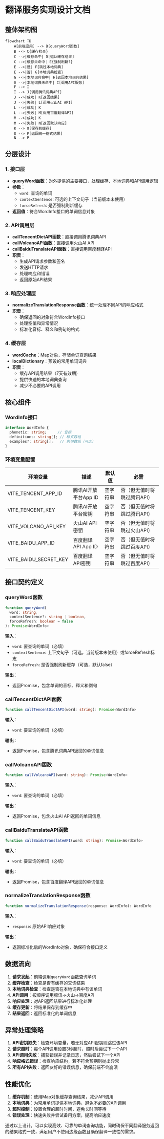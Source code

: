# 翻译服务实现设计文档

## 整体架构图

```mermaid
flowchart TD
    A[前端应用] --> B[queryWord函数]
    B --> C{缓存检查}
    C -->|缓存命中| D[返回缓存结果]
    C -->|缓存未命中| E{强制刷新?}
    E -->|是| F[跳过本地词典]
    E -->|否| G{本地词典检查}
    G -->|本地词典命中| H[返回本地词典结果]
    G -->|本地词典未命中| I[调用API服务]
    F --> I
    I --> J[调用腾讯词典API]
    J -->|成功| K[返回结果]
    J -->|失败| L[调用火山AI API]
    L -->|成功| K
    L -->|失败| M[调用百度翻译API]
    M -->|成功| K
    M -->|失败| N[返回默认响应]
    K --> O[保存到缓存]
    O --> P[返回统一格式结果]
    N --> P
```

## 分层设计

### 1. 接口层
- **queryWord函数**：对外提供的主要接口，处理缓存、本地词典和API调用逻辑
- **参数**：
  - `word`: 查询的单词
  - `contextSentence`: 可选的上下文句子（当前版本未使用）
  - `forceRefresh`: 是否强制刷新缓存
- **返回值**：符合WordInfo接口的单词信息对象

### 2. API调用层
- **callTencentDictAPI函数**：直接调用腾讯词典API
- **callVolcanoAPI函数**：直接调用火山AI API
- **callBaiduTranslateAPI函数**：直接调用百度翻译API
- **职责**：
  - 生成API请求参数和签名
  - 发送HTTP请求
  - 处理响应和错误
  - 返回原始API结果

### 3. 响应处理层
- **normalizeTranslationResponse函数**：统一处理不同API的响应格式
- **职责**：
  - 确保返回的对象符合WordInfo接口
  - 处理空值和异常情况
  - 标准化音标、释义和例句的格式

### 4. 缓存层
- **wordCache**：Map对象，存储单词查询结果
- **localDictionary**：预设的常用单词词典
- **职责**：
  - 缓存API调用结果（7天有效期）
  - 提供快速的本地词典查询
  - 减少不必要的API调用

## 核心组件

### WordInfo接口
```typescript
interface WordInfo {
  phonetic: string;     // 音标
  definitions: string[]; // 释义数组
  examples?: string[];   // 例句数组（可选）
}
```

### 环境变量配置
| 环境变量 | 描述 | 默认值 | 必需 |
|---------|------|--------|------|
| VITE_TENCENT_APP_ID | 腾讯AI开放平台App ID | 空字符串 | 否（但无值时将跳过腾讯API） |
| VITE_TENCENT_KEY | 腾讯AI开放平台密钥 | 空字符串 | 否（但无值时将跳过腾讯API） |
| VITE_VOLCANO_API_KEY | 火山AI API密钥 | 空字符串 | 否（但无值时将跳过火山API） |
| VITE_BAIDU_APP_ID | 百度翻译API App ID | 空字符串 | 否（但无值时将跳过百度API） |
| VITE_BAIDU_SECRET_KEY | 百度翻译API密钥 | 空字符串 | 否（但无值时将跳过百度API） |

## 接口契约定义

### queryWord函数
```typescript
function queryWord(
  word: string, 
  contextSentence?: string | boolean, 
  forceRefresh: boolean = false
): Promise<WordInfo>
```

**输入**：
- `word`: 要查询的单词（必填）
- `contextSentence`: 上下文句子（可选，当前版本未使用）或forceRefresh标志
- `forceRefresh`: 是否强制刷新缓存（可选，默认false）

**输出**：
- 返回Promise<WordInfo>，包含单词的音标、释义和例句

### callTencentDictAPI函数
```typescript
function callTencentDictAPI(word: string): Promise<WordInfo>
```

**输入**：
- `word`: 要查询的单词（必填）

**输出**：
- 返回Promise<WordInfo>，包含腾讯词典API返回的单词信息

### callVolcanoAPI函数
```typescript
function callVolcanoAPI(word: string): Promise<WordInfo>
```

**输入**：
- `word`: 要查询的单词（必填）

**输出**：
- 返回Promise<WordInfo>，包含火山AI API返回的单词信息

### callBaiduTranslateAPI函数
```typescript
function callBaiduTranslateAPI(word: string): Promise<WordInfo>
```

**输入**：
- `word`: 要查询的单词（必填）

**输出**：
- 返回Promise<WordInfo>，包含百度翻译API返回的单词信息

### normalizeTranslationResponse函数
```typescript
function normalizeTranslationResponse(response: WordInfo): WordInfo
```

**输入**：
- `response`: 原始API响应对象

**输出**：
- 返回标准化后的WordInfo对象，确保符合接口定义

## 数据流向

1. **请求发起**：前端调用`queryWord`函数查询单词
2. **缓存检查**：检查是否有缓存的查询结果
3. **本地词典检查**：检查是否在本地词典中有该单词
4. **API调用**：按顺序调用腾讯→火山→百度API
5. **响应处理**：对API返回结果进行标准化处理
6. **缓存更新**：将结果保存到缓存中
7. **结果返回**：返回标准化的单词信息

## 异常处理策略

1. **API密钥缺失**：检查环境变量，若无对应API密钥则跳过该API
2. **请求超时**：每个API调用设置3秒超时，超时后尝试下一个API
3. **API调用失败**：捕获错误并记录日志，然后尝试下一个API
4. **响应格式错误**：检查响应结构，若不符合预期则抛出异常
5. **所有API失败**：返回友好的错误信息，确保前端不会崩溃

## 性能优化

1. **缓存机制**：使用Map对象缓存查询结果，减少API调用
2. **本地词典**：为常用单词提供本地词典，避免不必要的API调用
3. **超时控制**：设置合理的超时时间，避免长时间等待
4. **错误处理**：快速失败并尝试备用方案，提高响应速度

通过以上设计，可以实现高效、可靠的单词查询功能，同时确保不同翻译服务返回的结果格式一致，满足用户不使用边缘函数且确保翻译一致性的需求。